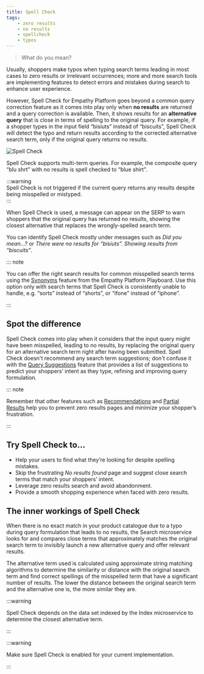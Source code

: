 ```yaml
---
title: Spell Check
tags:
    - zero results
    - no results
    - spellcheck
    - typos
---
```

  
> What do you mean?

Usually, shoppers make typos when typing search terms leading in most cases to zero results or irrelevant occurrences; more and more search tools are implementing features to detect errors and mistakes during search to enhance user experience. 

However, Spell Check for Empathy Platform goes beyond a common query correction feature as it comes into play only when **no results** are returned and a query correction is available. Then, it shows results for an **alternative query** that is close in terms of spelling to the original query. For example, if a shopper types in the input field “bisiuts” instead of “biscuits”, Spell Check will detect the typo and return results according to the corrected alternative search term, only if the original query returns no results.

![Spell Check](~@assets/media/features/overview-spell-check.svg)
</br>

Spell Check supports multi-term queries. For example, the composite query “blu shrt” with no results is spell checked to “blue shirt”.

:::warning  
Spell Check is not triggered if the current query returns any results despite being misspelled or mistyped.  
:::

When Spell Check is used, a message can appear on the SERP to warn shoppers that the original query has returned no results, showing the closest alternative that replaces the wrongly-spelled search term.

You can identify Spell Check mostly under messages such as _Did you mean…?_ or _There were no results for “bisiuts”. Showing results from “biscuits”_. 

::: note

You can offer the right search results for common misspelled search terms using the [Synonyms](synonyms-overview.md) feature from the Empathy Platform Playboard. Use this option only with search terms that Spell Check is consistently unable to handle, e.g. “sorts” instead of “shorts”, or “ifone” instead of “iphone”.

:::


## Spot the difference 
Spell Check comes into play when it considers that the input query might have been misspelled, leading to no results, by replacing the original query for an alternative search term right after having been submitted. Spell Check doesn't recommend any search term suggestions; don't confuse it with the [Query Suggestions](query-suggestions-overview.md) feature that provides a list of suggestions to predict your shoppers’ intent as they type, refining and improving query formulation. 

::: note

Remember that other features such as [Recommendations](recommendations-overview.md) and [Partial Results](partial-results-overview.md) help you to prevent zero results pages and minimize your shopper’s frustration.

:::


## Try Spell Check to…  
- Help your users to find what they’re looking for despite spelling mistakes.
- Skip the frustrating *No results found* page and suggest close search terms that match your shoppers’ intent. 
- Leverage zero results search and avoid abandonment.
- Provide a smooth shopping experience when faced with zero results.


## The inner workings of Spell Check  
When there is no exact match in your product catalogue due to a typo during query formulation that leads to no results, the Search microservice looks for and compares close terms that approximately matches the original search term to invisibly launch a new alternative query and offer relevant results. 

The alternative term used is calculated using approximate string matching algorithms to determine the similarity or distance with the original search term and find correct spellings of the misspelled term that have a significant number of results. The lower the distance between the original search term and the alternative one is, the more similar they are.

:::warning

Spell Check depends on the data set indexed by the Index microservice to determine the closest alternative term. <!-- include link to Index when doc is available -->

:::

:::warning

Make sure Spell Check is enabled for your current implementation.

:::


